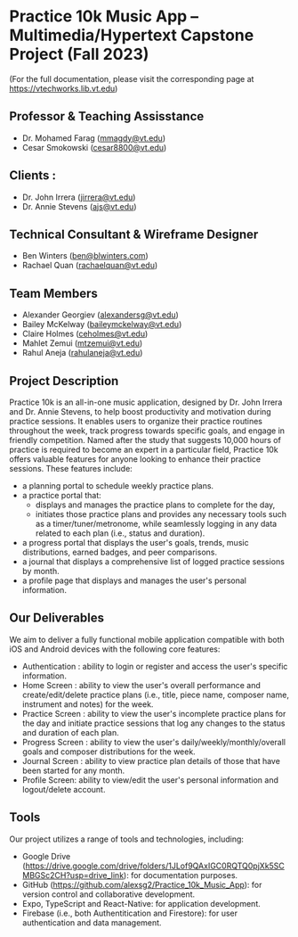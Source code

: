# Practice 10k Music App – Multimedia/Hypertext Capstone Project (Fall 2023)
(For the full documentation, please visit the corresponding page at https://vtechworks.lib.vt.edu)

## Professor & Teaching Assisstance
- Dr. Mohamed Farag (mmagdy@vt.edu)
- Cesar Smokowski (cesar8800@vt.edu)

## Clients : 
- Dr. John Irrera (jirrera@vt.edu)
- Dr. Annie Stevens (ajs@vt.edu)

## Technical Consultant & Wireframe Designer
- Ben Winters (ben@blwinters.com)
- Rachael Quan (rachaelquan@vt.edu)

## Team Members
- Alexander Georgiev (alexandersg@vt.edu)
- Bailey McKelway (baileymckelway@vt.edu)
- Claire Holmes (ceholmes@vt.edu)
- Mahlet Zemui (mtzemui@vt.edu)
- Rahul Aneja (rahulaneja@vt.edu)


## Project Description
Practice 10k is an all-in-one music application, designed by Dr. John Irrera and Dr. Annie Stevens, to help boost productivity and motivation during practice sessions. It enables users to organize their practice routines throughout the week, track progress towards specific goals, and engage in friendly competition. Named after the study that suggests 10,000 hours of practice is required to become an expert in a particular field, Practice 10k offers valuable features for anyone looking to enhance their practice sessions. These features include:
- a planning portal to schedule weekly practice plans.
- a practice portal that:
    - displays and manages the practice plans to complete for the day,
    - initiates those practice plans and provides any necessary tools such as a timer/tuner/metronome, while seamlessly logging in any data related to each plan (i.e., status and duration).
- a progress portal that displays the user's goals, trends, music distributions, earned badges, and peer comparisons.
- a journal that displays a comprehensive list of logged practice sessions by month.
- a profile page that displays and manages the user's personal information.

## Our Deliverables
We aim to deliver a fully functional mobile application compatible with both iOS and Android devices with the following core features:
- Authentication : ability to login or register and access the user's specific information.
- Home Screen : ability to view the user's overall performance and create/edit/delete practice plans (i.e., title, piece name, composer name, instrument and notes) for the week.
- Practice Screen : ability to view the user's incomplete practice plans for the day and initiate practice sessions that log any changes to the status and duration of each plan.
- Progress Screen : ability to view the user's daily/weekly/monthly/overall goals and composer distributions for the week.
- Journal Screen : ability to view practice plan details of those that have been started for any month.
- Profile Screen: ability to view/edit the user's personal information and logout/delete account.


## Tools
Our project utilizes a range of tools and technologies, including:
- Google Drive (https://drive.google.com/drive/folders/1JLof9QAxIGC0RQTQ0pjXk5SCMBGSc2CH?usp=drive_link): for documentation purposes.
- GitHub (https://github.com/alexsg2/Practice_10k_Music_App): for version control and collaborative development.
- Expo, TypeScript and React-Native: for application development.
- Firebase (i.e., both Authentitication and Firestore): for user authentication and data management.
